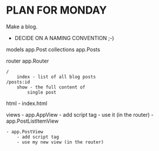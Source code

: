 # PLAN FOR MONDAY

Make a blog.

- DECIDE ON A NAMING CONVENTION ;-)

models
	app.Post
collections
	app.Posts

router
	app.Router

	/
		index - list of all blog posts
	/posts:id
		show - the full content of	
			single post

html
	- index.html

views
	- app.AppView
		- add script tag
		- use it (in the router)
	- app.PostListItemView


	- app.PostView
		- add script tag
		- use my new view (in the router)


